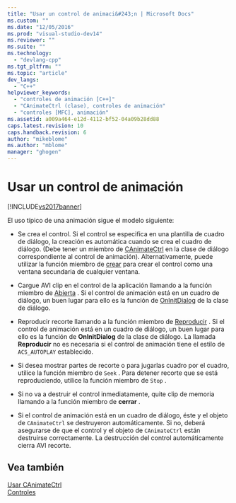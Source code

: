 ```yaml
---
title: "Usar un control de animaci&#243;n | Microsoft Docs"
ms.custom: ""
ms.date: "12/05/2016"
ms.prod: "visual-studio-dev14"
ms.reviewer: ""
ms.suite: ""
ms.technology: 
  - "devlang-cpp"
ms.tgt_pltfrm: ""
ms.topic: "article"
dev_langs: 
  - "C++"
helpviewer_keywords: 
  - "controles de animación [C++]"
  - "CAnimateCtrl (clase), controles de animación"
  - "controles [MFC], animación"
ms.assetid: a009a464-e12d-4112-bf52-04a09b28dd88
caps.latest.revision: 10
caps.handback.revision: 6
author: "mikeblome"
ms.author: "mblome"
manager: "ghogen"
---
```

# Usar un control de animaci&#243;n
[!INCLUDE[vs2017banner](../assembler/inline/includes/vs2017banner.md)]

El uso típico de una animación sigue el modelo siguiente:  
  
-   Se crea el control.  Si el control se especifica en una plantilla de cuadro de diálogo, la creación es automática cuando se crea el cuadro de diálogo. \(Debe tener un miembro de [CAnimateCtrl](../mfc/reference/canimatectrl-class.md) en la clase de diálogo correspondiente al control de animación\). Alternativamente, puede utilizar la función miembro de [crear](../Topic/CAnimateCtrl::Create.md) para crear el control como una ventana secundaria de cualquier ventana.  
  
-   Cargue AVI clip en el control de la aplicación llamando a la función miembro de [Abierta](../Topic/CAnimateCtrl::Open.md) .  Si el control de animación está en un cuadro de diálogo, un buen lugar para ello es la función de [OnInitDialog](../Topic/CDialog::OnInitDialog.md) de la clase de diálogo.  
  
-   Reproducir recorte llamando a la función miembro de [Reproducir](../Topic/CAnimateCtrl::Play.md) .  Si el control de animación está en un cuadro de diálogo, un buen lugar para ello es la función de **OnInitDialog** de la clase de diálogo.  La llamada **Reproducir** no es necesaria si el control de animación tiene el estilo de `ACS_AUTOPLAY` establecido.  
  
-   Si desea mostrar partes de recorte o para jugarlas cuadro por el cuadro, utilice la función miembro de `Seek` .  Para detener recorte que se está reproduciendo, utilice la función miembro de `Stop` .  
  
-   Si no va a destruir el control inmediatamente, quite clip de memoria llamando a la función miembro de **cerrar** .  
  
-   Si el control de animación está en un cuadro de diálogo, éste y el objeto de `CAnimateCtrl` se destruyeron automáticamente.  Si no, deberá asegurarse de que el control y el objeto de `CAnimateCtrl` están destruirse correctamente.  La destrucción del control automáticamente cierra AVI recorte.  
  
## Vea también  
 [Usar CAnimateCtrl](../mfc/using-canimatectrl.md)   
 [Controles](../mfc/controls-mfc.md)